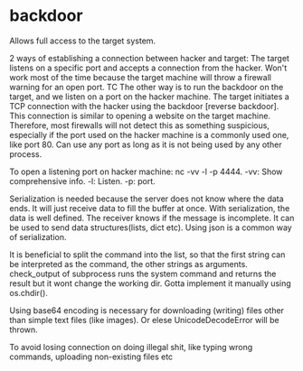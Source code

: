 # backdoor
Allows full access to the target system.

2 ways of establishing a connection between hacker and target: The target listens on a specific port and accepts a connection from the hacker. Won't work most of the time because the target machine will throw a firewall warning for an open port.
TC
The other way is to run the backdoor on the target, and we listen on a port on the hacker machine. The target initiates a TCP connection with the hacker using the backdoor [reverse backdoor]. This connection is similar to opening a website on the target machine. Therefore, most firewalls will not detect this as something suspicious, especially if the port used on the hacker machine is a commonly used one, like port 80. Can use any port as long as it is not being used by any other process.

To open a listening port on hacker machine: nc -vv -l -p 4444. -vv: Show comprehensive info. -l: Listen. -p: port.

Serialization is needed because the server does not know where the data ends. It will just receive data to fill the buffer at once. With serialization, the data is well defined. The receiver knows if the message is incomplete. It can be used to send data structures(lists, dict etc). Using json is a common way of serialization.

It is beneficial to split the command into the list, so that the first string can be interpreted as the command, the other strings as arguments. check_output of subprocess runs the system command and returns the result but it wont change the working dir. Gotta implement it manually using os.chdir().

Using base64 encoding is necessary for downloading (writing) files other than simple text files (like images). Or elese UnicodeDecodeError will be thrown.

To avoid losing connection on doing illegal shit, like typing wrong commands, uploading non-existing files etc

